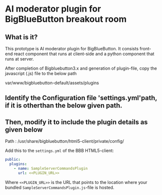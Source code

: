 # AI moderator plugin for BigBlueButton breakout room

## What is it?

This prototype is AI moderator plugin for BigBlueButton. It consists front-end react component that runs at client-side and a python component that runs at server.

After completion of Bigbluebutton3.x and generation of plugin-file, copy the javascript (.js) file to the below path

var/www/bigbluebutton-default/assets/plugins

## Identify the Configuration file 'settings.yml'path, if it is otherthan the below given path.
## Then, modify it to include the plugin details as given below

Path : /usr/share/bigbluebutton/html5-client/private/config/

Add this to the `settings.yml` of the BBB HTML5-client:

```yaml
public:
  plugins:
    - name: SampleServerCommandsPlugin
      url: <<PLUGIN_URL>>
```

Where `<<PLUGIN_URL>>` is the URL that points to the location where your bundled `SampleServerCommandsPlugin.js`-file is hosted.

